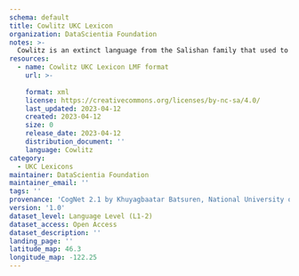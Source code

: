 ```yaml
---
schema: default
title: Cowlitz UKC Lexicon
organization: DataScientia Foundation
notes: >-
  Cowlitz is an extinct language from the Salishan family that used to be spoken in North America. The UKC Lexicon of Cowlitz is represented as a lexico-semantic network. It consists of words, word senses, synsets, as well as sense-level and synset-level relationships
resources:
  - name: Cowlitz UKC Lexicon LMF format
    url: >-
      
    format: xml
    license: https://creativecommons.org/licenses/by-nc-sa/4.0/
    last_updated: 2023-04-12
    created: 2023-04-12
    size: 0
    release_date: 2023-04-12
    distribution_document: ''
    language: Cowlitz
category:
  - UKC Lexicons
maintainer: DataScientia Foundation
maintainer_email: ''
tags: ''
provenance: 'CogNet 2.1 by Khuyagbaatar Batsuren, National University of Mongolia (http://cognet.ukc.disi.unitn.it); Native Languages of the Americas 2021.11. by Laura Redish and Orrin Lewis (http://www.native-languages.org); Princeton WordNet 2.1 by Princeton University (https://wordnet.princeton.edu)'
version: '1.0'
dataset_level: Language Level (L1-2)
dataset_access: Open Access
dataset_description: ''
landing_page: ''
latitude_map: 46.3
longitude_map: -122.25
---
```

